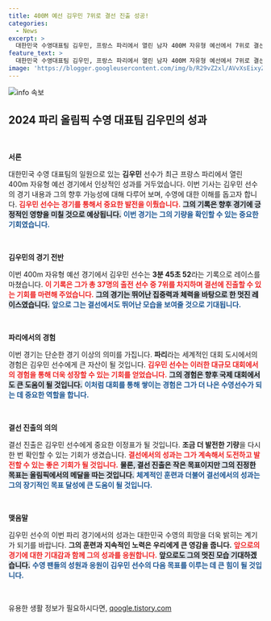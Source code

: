 ```yaml
---
title: 400M 예선 김우민 7위로 결선 진출 성공!
categories:
  - News
excerpt: >
  대한민국 수영대표팀 김우민, 프랑스 파리에서 열린 남자 400M 자유형 예선에서 7위로 결선 진출! 그의 역영이 드디어 빛을 발하다! 클릭해 자세한 내용을 확인하세요!
feature_text: >
  대한민국 수영대표팀 김우민, 프랑스 파리에서 열린 남자 400M 자유형 예선에서 7위로 결선 진출! 그의 역영이 드디어 빛을 발하다! 클릭해 자세한 내용을 확인하세요!
image: 'https://blogger.googleusercontent.com/img/b/R29vZ2xl/AVvXsEixyZcFfHzMRdzZMjFBmAUKJYCLCGyLL1o632UiGVXcaFdKo_bkvkuCioo0uUKlGfBVcT3P84aROyZIXSBEx3Aw5nCQ3pTgDom1WDC4m8eifvWiAmWEEVb4x6G_l8C0QH225ldMjyaFvpxGEBGNO37VmDTDMHGhJPq73UglMfDca1-0aw/s1600/blogspot.png'
---
```


<p><img src="https://blogger.googleusercontent.com/img/b/R29vZ2xl/AVvXsEixyZcFfHzMRdzZMjFBmAUKJYCLCGyLL1o632UiGVXcaFdKo_bkvkuCioo0uUKlGfBVcT3P84aROyZIXSBEx3Aw5nCQ3pTgDom1WDC4m8eifvWiAmWEEVb4x6G_l8C0QH225ldMjyaFvpxGEBGNO37VmDTDMHGhJPq73UglMfDca1-0aw/s1600/blogspot.png" alt="info 속보" /></p>

<h2 data-ke-size="size26">2024 파리 올림픽 수영 대표팀 김우민의 성과</h2>

<p data-ke-size="size16">&nbsp;</p>

<p><strong>서론</strong></p>

<p>대한민국 수영 대표팀의 일원으로 있는 <b>김우민</b> 선수가 최근 프랑스 파리에서 열린 400m 자유형 예선 경기에서 인상적인 성과를 거두었습니다. 이번 기사는 김우민 선수의 경기 내용과 그의 향후 가능성에 대해 다루어 보며, 수영에 대한 이해를 돕고자 합니다. <b><span style="color: #ee2323;">김우민 선수는 경기를 통해서 중요한 발전을 이뤘습니다.</span></b> <b><span style="background-color: #21538527;">그의 기록은 향후 경기에 긍정적인 영향을 미칠 것으로 예상됩니다.</span></b> <b><span style="color: #1a5490;">이번 경기는 그의 기량을 확인할 수 있는 중요한 기회였습니다.</span></b></p>

<p data-ke-size="size16">&nbsp;</p>

<p><strong>김우민의 경기 전반</strong></p>

<p>이번 400m 자유형 예선 경기에서 김우민 선수는 <b>3분 45초 52</b>라는 기록으로 레이스를 마쳤습니다. <b><span style="color: #ee2323;">이 기록은 그가 총 37명의 출전 선수 중 7위를 차지하며 결선에 진출할 수 있는 기회를 마련해 주었습니다.</span></b> <b><span style="background-color: #21538527;">그의 경기는 뛰어난 집중력과 체력을 바탕으로 한 멋진 레이스였습니다.</span></b> <b><span style="color: #1a5490;">앞으로 그는 결선에서도 뛰어난 모습을 보여줄 것으로 기대됩니다.</span></b></p>

<p data-ke-size="size16">&nbsp;</p>

<p><strong>파리에서의 경험</strong></p>

<p>이번 경기는 단순한 경기 이상의 의미를 가집니다. <b>파리</b>라는 세계적인 대회 도시에서의 경험은 김우민 선수에게 큰 자산이 될 것입니다. <b><span style="color: #ee2323;">김우민 선수는 이러한 대규모 대회에서의 경험을 통해 더욱 성장할 수 있는 기회를 얻었습니다.</span></b> <b><span style="background-color: #21538527;">그의 경험은 향후 국제 대회에서도 큰 도움이 될 것입니다.</span></b> <b><span style="color: #1a5490;">이처럼 대회를 통해 쌓이는 경험은 그가 더 나은 수영선수가 되는 데 중요한 역할을 합니다.</span></b></p>

<p data-ke-size="size16">&nbsp;</p>

<p><strong>결선 진출의 의의</strong></p>

<p>결선 진출은 김우민 선수에게 중요한 이정표가 될 것입니다. <b>조금 더 발전한 기량</b>을 다시 한 번 확인할 수 있는 기회가 생겼습니다. <b><span style="color: #ee2323;">결선에서의 성과는 그가 계속해서 도전하고 발전할 수 있는 좋은 기회가 될 것입니다.</span></b> <b><span style="background-color: #21538527;">물론, 결선 진출은 작은 목표이지만 그의 진정한 목표는 올림픽에서의 메달을 따는 것입니다.</span></b> <b><span style="color: #1a5490;">체계적인 훈련과 더불어 결선에서의 성과는 그의 장기적인 목표 달성에 큰 도움이 될 것입니다.</span></b></p>

<p data-ke-size="size16">&nbsp;</p>

<p><strong>맺음말</strong></p>

<p>김우민 선수의 이번 파리 경기에서의 성과는 대한민국 수영의 희망을 더욱 밝히는 계기가 되기를 바랍니다. <b>그의 훈련과 지속적인 노력은 우리에게 큰 영감을 줍니다.</b> <b><span style="color: #ee2323;">앞으로의 경기에 대한 기대감과 함께 그의 성과를 응원합니다.</span></b> <b><span style="background-color: #21538527;">앞으로도 그의 멋진 모습 기대하겠습니다.</span></b> <b><span style="color: #1a5490;">수영 팬들의 성원과 응원이 김우민 선수의 다음 목표를 이루는 데 큰 힘이 될 것입니다.</span></b></p>

<p data-ke-size="size16">&nbsp;</p>
유용한 생활 정보가 필요하시다면, <a href="https://qoogle.tistory.com" rel="dofollow">qoogle.tistory.com</a>


